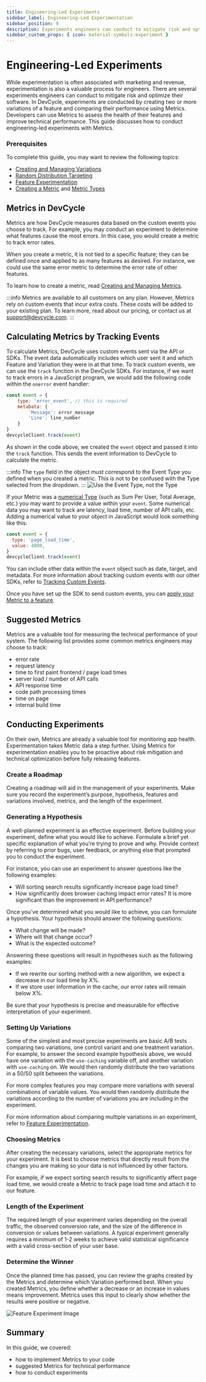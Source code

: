 ```yaml
---
title: Engineering-Led Experiments
sidebar_label: Engineering-Led Experimentation
sidebar_position: 9
description: Experiments engineers can conduct to mitigate risk and optimize their software
sidebar_custom_props: { icon: material-symbols:experiment }
---
```


# Engineering-Led Experiments

While experimentation is often associated with marketing and revenue, experimentation is also a valuable process for engineers. There are several experiments engineers can conduct to mitigate risk and optimize their software. In DevCycle, experiments are conducted by creating two or more variations of a feature and comparing their performance using Metrics. Developers can use Metrics to assess the health of their features and improve technical performance. This guide discusses how to conduct engineering-led experiments with Metrics.

### Prerequisites

To complete this guide, you may want to review the following topics:

- [Creating and Managing Variations](/essentials/variables)
- [Random Distribution Targeting](/essentials/targeting)
- [Feature Experimentation](/essentials/feature-experimentation)
- [Creating a Metric](/extras/metrics/creating-and-managing-metrics) and [Metric Types](/extras/metrics/creating-and-managing-metrics#types)

## Metrics in DevCycle

Metrics are how DevCycle measures data based on the custom events you choose to track. For example, you may conduct an experiment to determine what features cause the most errors. In this case, you would create a metric to track error rates.

When you create a metric, it is not tied to a specific feature; they can be defined once and applied to as many features as desired. For instance, we could use the same error metric to determine the error rate of other features.

To learn how to create a metric, read [Creating and Managing Metrics](/extras/metrics/creating-and-managing-metrics#creating-a-metric).

:::info
Metrics are available to all customers on any plan. However, Metrics rely on custom events that incur extra costs. These costs will be added to your existing plan. To learn more, read about our pricing, or contact us at support@devcycle.com.
:::

## Calculating Metrics by Tracking Events

To calculate Metrics, DevCycle uses custom events sent via the API or SDKs. The event data automatically includes which user sent it and which Feature and Variation they were in at that time. To track custom events, we can use the `track` function in the DevCycle SDKs. For instance, if we want to track errors in a JavaScript program, we would add the following code within the `onerror` event handler:

```jsx
const event = {
	type: 'error_event', // this is required
	metaData: {
		'Message': error_message
		'Line': line_number
	}
}
devcycleClient.track(event)
```

As shown in the code above, we created the `event` object and passed it into the `track` function. This sends the event information to DevCycle to calculate the metric.

:::info
The `type` field in the object must correspond to the Event Type you defined when you created a metric. This is not to be confused with the Type selected from the dropdown.
:::
![Use the Event Type, not the Type](/august-2022-event-type-not-metric-type.png)

If your Metric was a [numerical Type](/extras/metrics/creating-and-managing-metrics#types) (such as Sum Per User, Total Average, etc.) you may want to provide a value within your `event`. Some numerical data you may want to track are latency, load time, number of API calls, etc. Adding a numerical value to your object in JavaScript would look something like this:

```jsx
const event = {
  type: 'page_load_time',
  value: 4000,
}
devcycleClient.track(event)
```

You can include other data within the `event` object such as date, target, and metadata. For more information about tracking custom events with our other SDKs, refer to [Tracking Custom Events](/sdk/features).

Once you have set up the SDK to send custom events, you can [apply your Metric to a feature](/extras/metrics/creating-and-managing-metrics#attaching-metrics-to-features).

## Suggested Metrics

Metrics are a valuable tool for measuring the technical performance of your system. The following list provides some common metrics engineers may choose to track:

- error rate
- request latency
- time to first paint frontend / page load times
- server load / number of API calls
- API response time
- code path processing times
- time on page
- internal build time

## Conducting Experiments

On their own, Metrics are already a valuable tool for monitoring app health. Experimentation takes Metric data a step further. Using Metrics for experimentation enables you to be proactive about risk mitigation and technical optimization before fully releasing features.

### Create a Roadmap

Creating a roadmap will aid in the management of your experiments. Make sure you record the experiment’s purpose, hypothesis, features and variations involved, metrics, and the length of the experiment.

### Generating a Hypothesis

A well-planned experiment is an effective experiment. Before building your experiment, define what you would like to achieve. Formulate a brief yet specific explanation of what you’re trying to prove and why. Provide context by referring to prior bugs, user feedback, or anything else that prompted you to conduct the experiment.

For instance, you can use an experiment to answer questions like the following examples:

- Will sorting search results significantly increase page load time?
- How significantly does browser caching impact error rates? It is more significant than the improvement in API performance?

Once you’ve determined what you would like to achieve, you can formulate a hypothesis. Your hypothesis should answer the following questions:

- What change will be made?
- Where will that change occur?
- What is the expected outcome?

Answering these questions will result in hypotheses such as the following examples:

- If we rewrite our sorting method with a new algorithm, we expect a decrease in our load time by X%.
- If we store user information in the cache, our error rates will remain below X%.

Be sure that your hypothesis is precise and measurable for effective interpretation of your experiment.

### Setting Up Variations

Some of the simplest and most precise experiments are basic A/B tests comparing two variations, one control variant and one treatment variation. For example, to answer the second example hypothesis above, we would have one variation with the `use-caching` variable off, and another variation with `use-caching` on. We would then randomly distribute the two variations in a 50/50 split between the variations.

For more complex features you may compare more variations with several combinations of variable values. You would then randomly distribute the variations according to the number of variations you are including in the experiment.

For more information about comparing multiple variations in an experiment, refer to [Feature Experimentation](/essentials/feature-experimentation#comparing-multiple-variations).

### Choosing Metrics

After creating the necessary variations, select the appropriate metrics for your experiment. It is best to choose metrics that directly result from the changes you are making so your data is not influenced by other factors.

For example, if we expect sorting search results to significantly affect page load time, we would create a Metric to track page load time and attach it to our feature.

### Length of the Experiment

The required length of your experiment varies depending on the overall traffic, the observed conversion rate, and the size of the difference in conversion or values between variations. A typical experiment generally requires a minimum of 1-2 weeks to achieve valid statistical significance with a valid cross-section of your user base.

### Determine the Winner

Once the planned time has passed, you can review the graphs created by the Metrics and determine which Variation performed best. When you created Metrics, you define whether a decrease or an increase in values means improvement. Metrics uses this input to clearly show whether the results were positive or negative.

![Feature Experiment Image](/feature-experiment-full.png)

## Summary

In this guide, we covered:

- how to implement Metrics to your code
- suggested Metrics for technical performance
- how to conduct experiments
